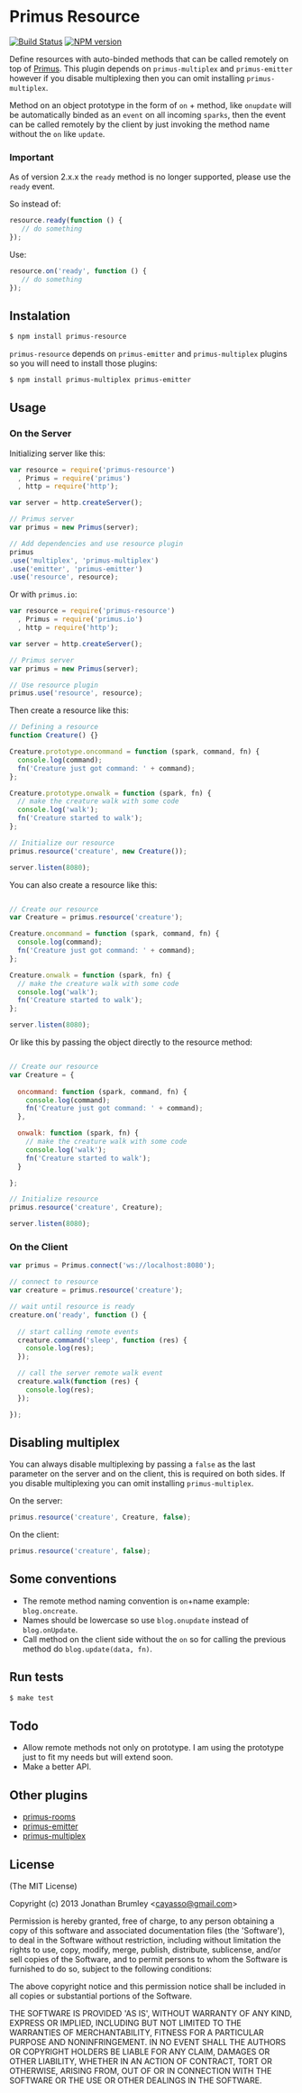# Primus Resource

[![Build Status](https://travis-ci.org/cayasso/primus-resource.png?branch=master)](https://travis-ci.org/cayasso/primus-resource)
[![NPM version](https://badge.fury.io/js/primus-resource.png)](http://badge.fury.io/js/primus-resource)

Define resources with auto-binded methods that can be called remotely on top of [Primus](https://github.com/3rd-Eden/primus). This plugin depends on `primus-multiplex` and `primus-emitter` however if you disable multiplexing then you can omit installing `primus-multiplex`.

Method on an object prototype in the form of `on` + method, like `onupdate` will be automatically binded as an `event` on all incoming `sparks`, then the event can be called remotely by the client by just invoking the method name without the `on` like `update`.

### Important

As of version 2.x.x the `ready` method is no longer supported, please use the `ready` event.

So instead of:

```javascript
resource.ready(function () {
   // do something 
});
```

Use:

```javascript
resource.on('ready', function () {
   // do something 
});
```

## Instalation

```bash
$ npm install primus-resource
```

`primus-resource` depends on `primus-emitter` and `primus-multiplex` plugins so you will need to install those plugins:

```bash
$ npm install primus-multiplex primus-emitter
```

## Usage

### On the Server

Initializing server like this:

```javascript
var resource = require('primus-resource')
  , Primus = require('primus')
  , http = require('http');

var server = http.createServer();

// Primus server
var primus = new Primus(server);

// Add dependencies and use resource plugin
primus
.use('multiplex', 'primus-multiplex')
.use('emitter', 'primus-emitter')
.use('resource', resource);
```

Or with `primus.io`:

```javascript
var resource = require('primus-resource')
  , Primus = require('primus.io')
  , http = require('http');

var server = http.createServer();

// Primus server
var primus = new Primus(server);

// Use resource plugin
primus.use('resource', resource);
```

Then create a resource like this:

```javascript
// Defining a resource
function Creature() {}

Creature.prototype.oncommand = function (spark, command, fn) {
  console.log(command);
  fn('Creature just got command: ' + command);
};

Creature.prototype.onwalk = function (spark, fn) {
  // make the creature walk with some code
  console.log('walk');
  fn('Creature started to walk');
};

// Initialize our resource
primus.resource('creature', new Creature());

server.listen(8080);
```

You can also create a resource like this:

```javascript

// Create our resource
var Creature = primus.resource('creature');

Creature.oncommand = function (spark, command, fn) {
  console.log(command);
  fn('Creature just got command: ' + command);
};

Creature.onwalk = function (spark, fn) {
  // make the creature walk with some code
  console.log('walk');
  fn('Creature started to walk');
};

server.listen(8080);
```

Or like this by passing the object directly to the resource method:

```javascript

// Create our resource
var Creature = {
  
  oncommand: function (spark, command, fn) {
    console.log(command);
    fn('Creature just got command: ' + command);
  },

  onwalk: function (spark, fn) {
    // make the creature walk with some code
    console.log('walk');
    fn('Creature started to walk');
  }

};

// Initialize resource
primus.resource('creature', Creature);

server.listen(8080);
```

### On the Client

```javascript
var primus = Primus.connect('ws://localhost:8080');

// connect to resource
var creature = primus.resource('creature');

// wait until resource is ready
creature.on('ready', function () {
  
  // start calling remote events
  creature.command('sleep', function (res) {
    console.log(res);
  });

  // call the server remote walk event
  creature.walk(function (res) {
    console.log(res);
  });

});
```

## Disabling multiplex

You can always disable multiplexing by passing a `false` as the last parameter on the server and on the client, this is required on both sides. If you disable multiplexing you can omit installing `primus-multiplex`.

On the server:

```javascript
primus.resource('creature', Creature, false);
```

On the client:

```javascript
primus.resource('creature', false);
```

## Some conventions

* The remote method naming convention is `on`+name example: `blog.oncreate`.
* Names should be lowercase so use `blog.onupdate` instead of `blog.onUpdate`.
* Call method on the client side without the `on` so for calling the previous method do `blog.update(data, fn)`.

## Run tests

```bash
$ make test
```

## Todo

* Allow remote methods not only on prototype. I am using the prototype just to fit my needs but will extend soon.
* Make a better API.

## Other plugins

 * [primus-rooms](https://github.com/cayasso/primus-rooms)
 * [primus-emitter](https://github.com/cayasso/primus-emitter)
 * [primus-multiplex](https://github.com/cayasso/primus-multiplex)

## License

(The MIT License)

Copyright (c) 2013 Jonathan Brumley &lt;cayasso@gmail.com&gt;

Permission is hereby granted, free of charge, to any person obtaining
a copy of this software and associated documentation files (the
'Software'), to deal in the Software without restriction, including
without limitation the rights to use, copy, modify, merge, publish,
distribute, sublicense, and/or sell copies of the Software, and to
permit persons to whom the Software is furnished to do so, subject to
the following conditions:

The above copyright notice and this permission notice shall be
included in all copies or substantial portions of the Software.

THE SOFTWARE IS PROVIDED 'AS IS', WITHOUT WARRANTY OF ANY KIND,
EXPRESS OR IMPLIED, INCLUDING BUT NOT LIMITED TO THE WARRANTIES OF
MERCHANTABILITY, FITNESS FOR A PARTICULAR PURPOSE AND NONINFRINGEMENT.
IN NO EVENT SHALL THE AUTHORS OR COPYRIGHT HOLDERS BE LIABLE FOR ANY
CLAIM, DAMAGES OR OTHER LIABILITY, WHETHER IN AN ACTION OF CONTRACT,
TORT OR OTHERWISE, ARISING FROM, OUT OF OR IN CONNECTION WITH THE
SOFTWARE OR THE USE OR OTHER DEALINGS IN THE SOFTWARE.
